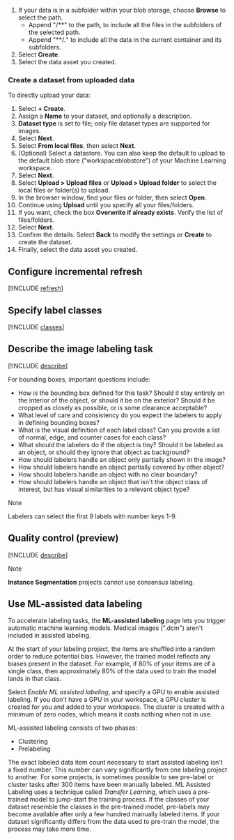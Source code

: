 1. If your data is in a subfolder within your blob storage, choose **Browse** to select the path.
    * Append "/**" to the path, to include all the files in the subfolders of the selected path.
    * Append "**/*.*" to include all the data in the current container and its subfolders.
1. Select **Create**.
1. Select the data asset you created.

### Create a dataset from uploaded data

To directly upload your data:

1. Select **+ Create**.
1. Assign a **Name** to your dataset, and optionally a description.
1. **Dataset type** is set to file; only file dataset types are supported for images.
1. Select **Next**.
1. Select **From local files**, then select **Next**.
1. (Optional) Select a datastore. You can also keep the default to upload to the default blob store ("workspaceblobstore") of your Machine Learning workspace.
1. Select **Next**.
1. Select **Upload > Upload files** or **Upload > Upload folder** to select the local files or folder(s) to upload.
1. In the browser window, find your files or folder, then select **Open**.
1. Continue using **Upload** until you specify all your files/folders.
1. If you want, check the box **Overwrite if already exists**. Verify the list of files/folders.
1. Select **Next**.
1. Confirm the details. Select **Back** to modify the settings or **Create** to create the dataset.
1. Finally, select the data asset you created.

## Configure incremental refresh

[!INCLUDE [refresh](../../includes/machine-learning-data-labeling-refresh.md)]

## Specify label classes

[!INCLUDE [classes](../../includes/machine-learning-data-labeling-classes.md)]

## Describe the image labeling task

[!INCLUDE [describe](../../includes/machine-learning-data-labeling-describe.md)]

For bounding boxes, important questions include:

* How is the bounding box defined for this task? Should it stay entirely on the interior of the object, or should it be on the exterior? Should it be cropped as closely as possible, or is some clearance acceptable?
* What level of care and consistency do you expect the labelers to apply in defining bounding boxes?
* What is the visual definition of each label class? Can you provide a list of normal, edge, and counter cases for each class?
* What should the labelers do if the object is tiny? Should it be labeled as an object, or should they ignore that object as background?
* How should labelers handle an object only partially shown in the image?
* How should labelers handle an object partially covered by other object?
* How should labelers handle an object with no clear boundary?
* How should labelers handle an object that isn't the object class of interest, but has visual similarities to a relevant object type?

> [!NOTE]
> Labelers can select the first 9 labels with number keys 1-9.

## Quality control (preview)

[!INCLUDE [describe](../../includes/machine-learning-data-labeling-quality-control.md)]

> [!NOTE]
> **Instance Segmentation** projects cannot use consensus labeling.

## Use ML-assisted data labeling

To accelerate labeling tasks, the **ML-assisted labeling** page lets you trigger automatic machine learning models. Medical images (".dcm") aren't included in assisted labeling.

At the start of your labeling project, the items are shuffled into a random order to reduce potential bias. However, the trained model reflects any biases present in the dataset. For example, if 80% of your items are of a single class, then approximately 80% of the data used to train the model lands in that class.

Select *Enable ML assisted labeling*, and specify a GPU to enable assisted labeling. If you don't have a GPU in your workspace, a GPU cluster is created for you and added to your workspace. The cluster is created with a minimum of zero nodes, which means it costs nothing when not in use.

ML-assisted labeling consists of two phases:

* Clustering
* Prelabeling

The exact labeled data item count necessary to start assisted labeling isn't a fixed number. This number can vary significantly from one labeling project to another. For some projects, is sometimes possible to see pre-label or cluster tasks after 300 items have been manually labeled. ML Assisted Labeling uses a technique called *Transfer Learning*, which uses a pre-trained model to jump-start the training process. If the classes of your dataset resemble the classes in the pre-trained model, pre-labels may become available after only a few hundred manually labeled items. If your dataset significantly differs from the data used to pre-train the model, the process may take more time.
